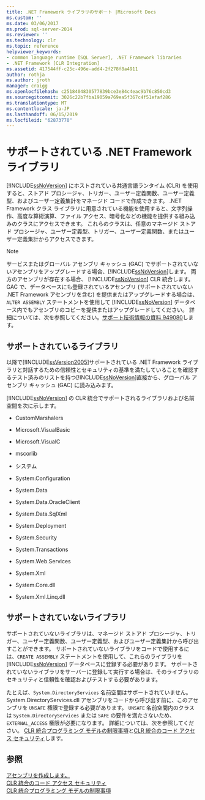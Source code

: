 ```yaml
---
title: .NET Framework ライブラリのサポート |Microsoft Docs
ms.custom: ''
ms.date: 03/06/2017
ms.prod: sql-server-2014
ms.reviewer: ''
ms.technology: clr
ms.topic: reference
helpviewer_keywords:
- common language runtime [SQL Server], .NET Framework libraries
- .NET Framework [CLR Integration]
ms.assetid: 417544ff-c25c-496e-add4-2f278f8a4911
author: rothja
ms.author: jroth
manager: craigg
ms.openlocfilehash: c2518404830577839bce3e84c4eac9b76c850cd3
ms.sourcegitcommit: 3026c22b7fba19059a769ea5f367c4f51efaf286
ms.translationtype: MT
ms.contentlocale: ja-JP
ms.lasthandoff: 06/15/2019
ms.locfileid: "62873770"
---
```

# <a name="supported-net-framework-libraries"></a>サポートされている .NET Framework ライブラリ
  [!INCLUDE[ssNoVersion](../../../includes/ssnoversion-md.md)] にホストされている共通言語ランタイム (CLR) を使用すると、ストアド プロシージャ、トリガー、ユーザー定義関数、ユーザー定義型、およびユーザー定義集計をマネージド コードで作成できます。 .NET Framework クラス ライブラリに用意されている機能を使用すると、文字列操作、高度な算術演算、ファイル アクセス、暗号化などの機能を提供する組み込みのクラスにアクセスできます。 これらのクラスは、任意のマネージド ストアド プロシージャ、ユーザー定義型、トリガー、ユーザー定義関数、またはユーザー定義集計からアクセスできます。  
  
> [!NOTE]  
>  サービスまたはグローバル アセンブリ キャッシュ (GAC) でサポートされていないアセンブリをアップグレードする場合、[!INCLUDE[ssNoVersion](../../../includes/ssnoversion-md.md)]します。 両方のアセンブリが存在する場合、 [!INCLUDE[ssNoVersion](../../../includes/ssnoversion-md.md)] CLR 統合します。 GAC で、データベースにも登録されているアセンブリ (サポートされていない .NET Framework アセンブリを含む) を提供またはアップグレードする場合は、`ALTER ASSEMBLY` ステートメントを使用して [!INCLUDE[ssNoVersion](../../../includes/ssnoversion-md.md)] データベース内でもアセンブリのコピーを提供またはアップグレードしてください。 詳細については、次を参照してください。[サポート技術情報の資料 949080](https://support.microsoft.com/kb/949080)します。  
  
## <a name="supported-libraries"></a>サポートされているライブラリ  
 以降で[!INCLUDE[ssVersion2005](../../../includes/ssnoversion-md.md)]サポートされている .NET Framework ライブラリと対話するための信頼性とセキュリティの基準を満たしていることを確認するテスト済みのリストを持つ[!INCLUDE[ssNoVersion](../../../includes/ssnoversion-md.md)]直接から、グローバル アセンブリ キャッシュ (GAC) に読み込みます。  
  
 [!INCLUDE[ssNoVersion](../../../includes/ssnoversion-md.md)] の CLR 統合でサポートされるライブラリおよび名前空間を次に示します。  
  
-   CustomMarshalers  
  
-   Microsoft.VisualBasic  
  
-   Microsoft.VisualC  
  
-   mscorlib  
  
-   システム  
  
-   System.Configuration  
  
-   System.Data  
  
-   System.Data.OracleClient  
  
-   System.Data.SqlXml  
  
-   System.Deployment  
  
-   System.Security  
  
-   System.Transactions  
  
-   System.Web.Services  
  
-   System.Xml  
  
-   System.Core.dll  
  
-   System.Xml.Linq.dll  
  
## <a name="unsupported-libraries"></a>サポートされていないライブラリ  
 サポートされていないライブラリは、マネージド ストアド プロシージャ、トリガー、ユーザー定義関数、ユーザー定義型、およびユーザー定義集計から呼び出すことができます。 サポートされていないライブラリをコードで使用するには、`CREATE ASSEMBLY` ステートメントを使用して、これらのライブラリを [!INCLUDE[ssNoVersion](../../../includes/ssnoversion-md.md)] データベースに登録する必要があります。 サポートされていないライブラリをサーバーに登録して実行する場合は、そのライブラリのセキュリティと信頼性を確認およびテストする必要があります。  
  
 たとえば、`System.DirectoryServices` 名前空間はサポートされていません。 System.DirectoryServices.dll アセンブリをコードから呼び出す前に、このアセンブリを `UNSAFE` 権限で登録する必要があります。 `UNSAFE` 名前空間内のクラスは `System.DirectoryServices` または `SAFE` の要件を満たさないため、`EXTERNAL_ACCESS` 権限が必要になります。 詳細については、次を参照してください。 [CLR 統合プログラミング モデルの制限事項](clr-integration-programming-model-restrictions.md)と[CLR 統合のコード アクセス セキュリティ](../security/clr-integration-code-access-security.md)します。  
  
## <a name="see-also"></a>参照  
 [アセンブリを作成します。](../assemblies/creating-an-assembly.md)   
 [CLR 統合のコード アクセス セキュリティ](../security/clr-integration-code-access-security.md)   
 [CLR 統合プログラミング モデルの制限事項](clr-integration-programming-model-restrictions.md)  
  
  
